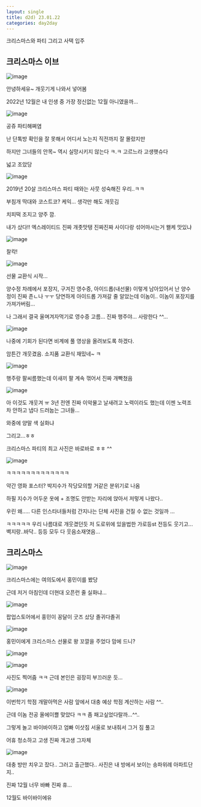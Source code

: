 ```yaml
---
layout: single
title: d2d) 23.01.22
categories: day2day
---
```


크리스마스와 파티 그리고 사택 입주

## 크리스마스 이브

![image](https://user-images.githubusercontent.com/52832956/213905737-863f961c-28c5-4876-a098-81514b104f3b.png)

안녕하세유~ 개웃기게 나와서 넣어봄

2022년 12월은 내 인생 중 가장 정신없는 12월 아니였을까...

![image](https://user-images.githubusercontent.com/52832956/213905743-4dae3a79-a07f-4283-8690-3f2fe568f1f4.png)

공쥬 파티해쪄염

난 단톡방 확인을 잘 못해서 어디서 노는지 직전까지 잘 몰랐지만

하지만 그녀들의 안목~ 역시 실망시키지 않는다 ㅋ.ㅋ 고르느라 고생햇슈다

넓고 조았당

![image](https://user-images.githubusercontent.com/52832956/213905781-14bcca00-814a-4605-b613-bdf70eb0cfb2.png)

2019년 20살 크리스마스 파티 때와는 사뭇 성숙해진 우리..ㅋㅋ

부침개 딱대와 코스트코? 케익... 생각만 해도 개웃김

치피떡 조지고 양주 깜.

내가 샀다!! 엑스레이티드 진짜 개좃맛탱 진짜진짜 사이다랑 섞어마시는거 왤케 맛있냐

![image](https://user-images.githubusercontent.com/52832956/213905815-6c85b321-6892-4dae-91d2-941a132121dc.png)

찰칵!

![image](https://user-images.githubusercontent.com/52832956/213905823-df1f44b2-1416-4c98-82f2-2ed895a87b85.png)

선물 교환식 시작...

양수정 차례에서 포장지, 구겨진 영수증, 아이드롭(내선물) 이렇게 남아있어서 난 양수정이 진짜 존ㄴ나 ㅜㅜ 당연하게 아이드롭 가져갈 줄 알았는데 이놈이.. 이놈이 포장지를 가져가버림...

나 그래서 결국 울며겨자먹기로 영수증 고름... 진짜 행주야... 사랑한다 ^^...

![image](https://user-images.githubusercontent.com/52832956/213905882-c467818f-2508-4be8-9a1d-854bdec327b5.png)

나중에 기회가 된다면 비계에 풀 영상을 올려보도록 하겠다.

암튼간 개웃겼음. 소지품 교환식 재밌네~ ㅋ

![image](https://user-images.githubusercontent.com/52832956/213905920-29eb2cc8-2b41-43a2-95cc-922a4c591c15.png)

행주랑 팔씨름했는데 이새끼 팔 계속 꺾어서 진짜 개빡쳤음

![image](https://user-images.githubusercontent.com/52832956/213905948-3a3767c4-8840-4647-ba4d-5bf2193e51ac.png)

아 이것도 개웃겨 ㅠ 3년 전엔 진짜 이악물고 날새려고 노력이라도 했는데 이젠 노력조차 안하고 냅다 드러눕는 그녀들...

와중에 양말 색 실화냐

그리고...ㅎㅎ

크리스마스 파티의 최고 사진은 바로바로 ㅎㅎ ^^

![image](https://user-images.githubusercontent.com/52832956/213905976-b3b948c6-6a14-4e54-bcdb-e7f286650058.png)

ㅋㅋㅋㅋㅋㅋㅋㅋㅋㅋㅋㅋㅋ

약간 영화 포스터? 박지수가 작당모의할 거같은 분위기로 나옴

하필 지수가 어두운 옷에 + 조명도 안받는 자리에 앉아서 저렇게 나왔다..

우린 왜..... 다른 인스타녀들처럼 간지나는 단체 사진을 건질 수 없는 것일까 ...

ㅋㅋㅋㅋㅋ 우리 나름대로 개웃겼던듯 저 도로위에 있을법한 가로등st 전등도 웃기고... 벽지랑..바닥.. 등등 모두 다 웃음소재엿음...

## 크리스마스

![image](https://user-images.githubusercontent.com/52832956/213906053-adb2154e-ce31-432c-a2b3-907c818e5c13.png)

크리스마스에는 여의도에서 홍민이를 봤당 

근데 저거 아침인데 더현대 오픈런 줄 실화냐...

![image](https://user-images.githubusercontent.com/52832956/213906076-9ef37cc5-29c2-4d05-b9a9-6973c910751a.png)

팝업스토어에서 홍민이 꽁달이 굿즈 샀당 졸귀다졸귀

![image](https://user-images.githubusercontent.com/52832956/213906092-03b7094a-ecfd-4488-a8c7-cd32e02465dd.png)

홍민이에게 크리스마스 선물로 왕 꼬깔을 주었다 맘에 드니?

![image](https://user-images.githubusercontent.com/52832956/213906101-9472511f-ba0e-4bde-a651-390878978e35.png)

![image](https://user-images.githubusercontent.com/52832956/213906103-b1d7aa92-f7e5-483a-8167-4f4c45e6b6fa.png)

사진도 찍어줌 ㅋㅋ 근데 본인은 굉장히 부끄러운 듯...

![image](https://user-images.githubusercontent.com/52832956/213906117-72e9ee51-b2ab-46d9-bbcc-6fd18e502ca5.png)

이번학기 학점 개말아먹은 사람 앞에서 대충 예상 학점 계산하는 사람 ^^..

근데 이놈 전공 올에이쁠 맞았다 ㅋㅋ 좀 패고싶었다랄까...^^..

그렇게 놀고 바이바이하고 엄빠 이삿짐 서울로 보내줘서 그거 짐 풀고

어휴 청소하고 고생 진짜 개고생 그자체

![image](https://user-images.githubusercontent.com/52832956/213906171-c44437c6-e979-4b8f-9249-d952077be843.png)

대충 방만 치우고 잤다.. 그러고 출근했다.. 사진은 내 방에서 보이는 송파위례 아파트단지..

진짜 12월 너무 바빠 진짜 휴...

12월도 바이바이에유
